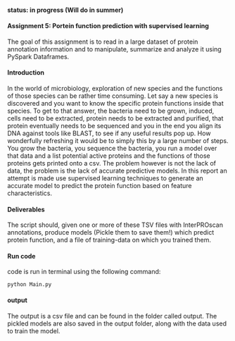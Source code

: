 #### status: in progress (Will do in summer)
#### Assignment 5: Portein function prediction with supervised learning
The goal of this assignment is to read in a large dataset of protein annotation information and to manipulate, summarize and analyze it using PySpark Dataframes.

#### Introduction
In the world of microbiology, exploration of new species and the functions of those species can be rather time consuming. Let say a new species is discovered and you want to know the specific protein functions inside that species. To get to that answer, the bacteria need to be grown, induced, cells need to be extracted, protein needs to be extracted and purified, that protein eventually needs to be sequenced and you in the end you align its DNA against tools like BLAST, to see if any useful results pop up. How wonderfully refreshing it would be to simply this by a large number of steps. You grow the bacteria, you sequence the bacteria, you run a model over that data and a list potential active proteins and the functions of those proteins gets printed onto a csv. The problem however is not the lack of data, the problem is the lack of accurate predictive models. In this report an attempt is made use supervised learning techniques to generate an accurate model to predict the protein function based on feature characteristics. 

#### Deliverables
The script should, given one or more of these TSV files with InterPROscan annotations, produce models (Pickle them to save them!) which predict protein function, and a file of training-data on which you trained them.

#### Run code
code is run in terminal using the following command:
```
python Main.py
```

#### output
The output is a csv file and can be found in the folder called output.
The pickled models are also saved in the output folder, along with the data used to train the model.